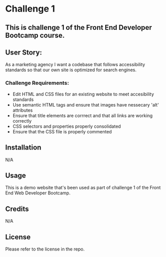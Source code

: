 # Challenge 1

## This is challenge 1 of the Front End Developer Bootcamp course.

## User Story:

As a marketing agency I want a codebase that follows accessibility standards so that our own site is optimized for search engines.

### Challenge Requirements:

- Edit HTML and CSS files for an existing website to meet accesibility standards
- Use semantic HTML tags and ensure that images have nessecary 'alt' attributes
- Ensure that title elements are corrrect and that all links are working correctly
- CSS selectors and properties properly consolidated
- Ensure that the CSS file is properly commented


## Installation

N/A

## Usage

This is a demo website that's been used as part of challenge 1 of the Front End Web Developer Bootcamp.

## Credits

N/A

## License

Please refer to the license in the repo.


